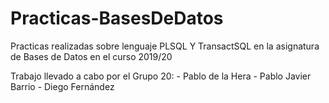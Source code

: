 # Practicas-BasesDeDatos

Practicas realizadas sobre lenguaje PLSQL Y TransactSQL en la asignatura de Bases de Datos en el curso 2019/20

Trabajo llevado a cabo por el Grupo 20:
    - Pablo de la Hera
    - Pablo Javier Barrio
    - Diego Fernández
